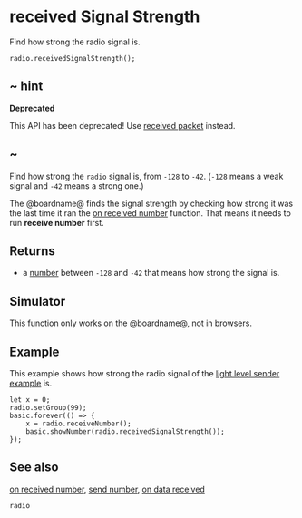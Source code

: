 # received Signal Strength

Find how strong the radio signal is.

```sig
radio.receivedSignalStrength();
```

## ~ hint

**Deprecated**

This API has been deprecated! Use [received packet](/makecode-blockeditor/reference/radio/received-packet) instead.

## ~

Find how strong the ``radio`` signal is, from `-128` to `-42`.
(`-128` means a weak signal and `-42` means a strong one.)

The @boardname@ finds the signal strength by checking how strong it was
the last time it ran the
[on received number](/makecode-blockeditor/reference/radio/on-received-number) function. That means
it needs to run **receive number** first.



## Returns

* a [number](/types/number) between `-128` and `-42` that means
how strong the signal is.

## Simulator

This function only works on the @boardname@, not in browsers.

## Example

This example shows how strong the radio signal of the
[light level sender example](/makecode-blockeditor/reference/radio/send-number) is.

```blocks
let x = 0;
radio.setGroup(99);
basic.forever(() => {
    x = radio.receiveNumber();
    basic.showNumber(radio.receivedSignalStrength());
});
```

## See also

[on received number](/makecode-blockeditor/reference/radio/on-received-number), [send number](/makecode-blockeditor/reference/radio/send-number), [on data received](/makecode-blockeditor/reference/radio/on-data-received)

```package
radio
```